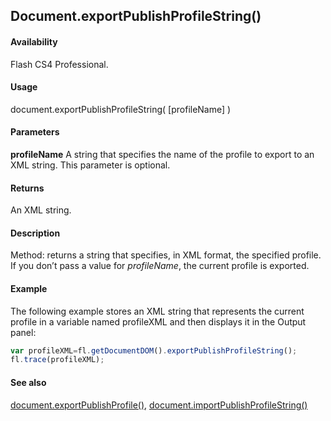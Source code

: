 ## Document.exportPublishProfileString()

#### Availability

Flash CS4 Professional.

#### Usage

document.exportPublishProfileString( [profileName] )

#### Parameters

**profileName** A string that specifies the name of the profile to export to an XML string. This parameter is optional.

#### Returns

An XML string.

#### Description

Method: returns a string that specifies, in XML format, the specified profile. If you don’t pass a value for *profileName*, the current profile is exported.

#### Example

The following example stores an XML string that represents the current profile in a variable named profileXML and then displays it in the Output panel:

```javascript
var profileXML=fl.getDocumentDOM().exportPublishProfileString(); 
fl.trace(profileXML);

```

#### See also

[document.exportPublishProfile()](../Document_object/docume65.md), [document.importPublishProfileString()](../Document_object/docume95.md)
